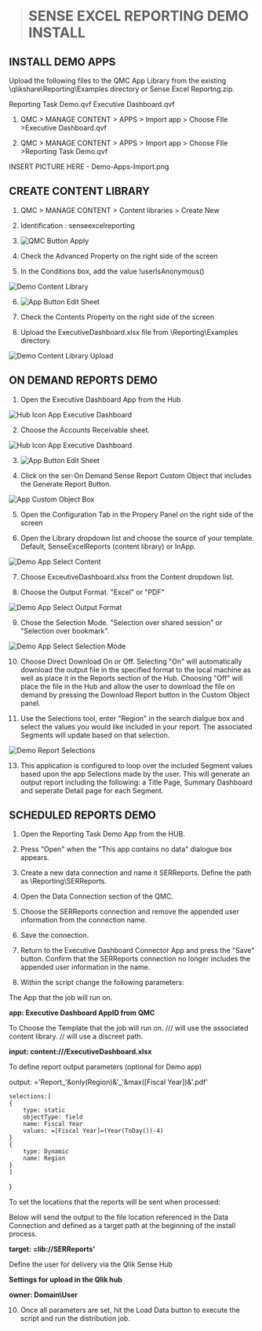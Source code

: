 > # SENSE EXCEL REPORTING DEMO INSTALL

##  INSTALL DEMO APPS

Upload the following files to the QMC App Library from the existing \qlikshare\Reporting\Examples directory or Sense Excel Reportng.zip.

Reporting Task Demo.qvf
Executive Dashboard.qvf


1. QMC > MANAGE CONTENT > APPS > Import app > Choose FIle >Executive Dashboard.qvf

2. QMC > MANAGE CONTENT > APPS > Import app > Choose FIle >Reporting Task Demo.qvf

INSERT PICTURE HERE - Demo-Apps-Import.png


## CREATE CONTENT LIBRARY

1. QMC > MANAGE CONTENT > Content libraries > Create New

2. Identification : senseexcelreporting

3. ![QMC Button Apply](https://github.com/senseexcel/senseexcel-reporting/blob/master/docs/QMC-Button-Apply.PNG)

4. Check the Advanced Property on the right side of the screen

5. In the Conditions box, add the value !userIsAnonymous()

![Demo Content Library](https://github.com/senseexcel/senseexcel-reporting/blob/master/docs/Demo-Content-Library.PNG)

6. ![App Button Edit Sheet](https://github.com/senseexcel/senseexcel-reporting/blob/master/docs/App-Button-Edit-Sheet.PNG)

6. Check the Contents Property on the right side of the screen

7. Upload the ExecutiveDashboard.xlsx file from \Reporting\Examples directory.

![Demo Content Library Upload](https://github.com/senseexcel/senseexcel-reporting/blob/master/docs/Demo-Content-Library-Upload.PNG)


##  ON DEMAND REPORTS DEMO

1. Open the Executive Dashboard App from the Hub

![Hub Icon App Executive Dashboard](https://github.com/senseexcel/senseexcel-reporting/blob/master/docs/Hub-Icon-App-Executive-Dashboard.PNG)

2. Choose the Accounts Receivable sheet.

![Hub Icon App Executive Dashboard](https://github.com/senseexcel/senseexcel-reporting/blob/master/docs/Hub-Icon-App-Accounts-Receivable.PNG)

3. ![App Button Edit Sheet](https://github.com/senseexcel/senseexcel-reporting/blob/master/docs/App-Button-Edit-Sheet.PNG)

4. Click on the ser-On Demand Sense Report Custom Object that includes the Generate Report Button.

![App Custom Object Box](https://github.com/senseexcel/senseexcel-reporting/blob/master/docs/App-Custom-Object-Box.PNG)

5. Open the Configuration Tab in the Propery Panel on the right side of the screen

6. Open the Library dropdown list and choose the source of your template. Default, SenseExcelReports (content library) or InApp.

![Demo App Select Content](https://github.com/senseexcel/senseexcel-reporting/blob/master/docs/Demo-App-Select-Content.PNG)

7. Choose ExceutiveDashboard.xlsx from the Content dropdown list.

8. Choose the Output Format. "Excel" or "PDF"

![Demo App Select Output Format](https://github.com/senseexcel/senseexcel-reporting/blob/master/docs/Demo-App-Select-Output-Format.PNG)

9. Chose the Selection Mode.  "Selection over shared session" or "Selection over bookmark". 

![Demo App Select Selection Mode](https://github.com/senseexcel/senseexcel-reporting/blob/master/docs/Demo-App-Select-Selection-Mode.PNG)

10. Choose Direct Download On or Off. Selecting "On" will automatically download the output file in the specified format to the local machine as well as place it in the Reports section of the Hub.  Choosing "Off" will place the file in the Hub and allow the user to  download the file on demand by pressing the Download Report button in the Custom Object panel.

12. Use the Selections tool, enter "Region" in the search dialgue box and select the values you would like included in your report.   The associated Segments will update based on that selection.

![Demo Report Selections](https://github.com/senseexcel/senseexcel-reporting/blob/master/docs/Demo-Report-Selections.PNG)

13. This application is configured to loop over the included Segment values based upon the app Selections made by the user. This will generate an output report including the following: a Title Page, Summary Dashboard and seperate Detail page for each Segment.


##  SCHEDULED REPORTS DEMO

 1. Open the Reporting Task Demo App from the HUB.

 2. Press "Open" when the "This app contains no data" dialogue box appears.
 
 3. Create a new data connection and name it SERReports.  Define the path as \Reporting\SERReports.

 4. Open the Data Connection section of the QMC.
 
 5. Choose the SERReports connection and remove the appended user information from the connection name.   

 6. Save the connection.

 7. Return to the Executive Dashboard Connector App and press the "Save" button.  Confirm that the SERReports connection no longer includes the appended user information in the name.

 8. Within the script change the following parameters:

 The App that the job will run on.

**app:  Executive Dashboard AppID from QMC**  

To Choose the Template that the job will run on.  /// will use the associated content library.  // will use a discreet path.

**input: content:///ExecutiveDashboard.xlsx**

To define report output parameters (optional for Demo app)

output: ='Report_'&only(Region)&'_'&max([Fiscal Year])&'.pdf'
		
	selections:[
	{
		type: static
		objectType: field
		name: Fiscal Year
		values: =[Fiscal Year]=(Year(ToDay())-4)
	}
	{
		type: Dynamic
		name: Region
	}
	]
  }

To set the locations that the reports will be sent when processed:

Below will send the output to the file location referenced in the Data Connection and defined as a target path at the beginning of the install process.

**target: =lib://SERReports'**
	
Define the user for delivery via the Qlik Sense Hub

**Settings for upload in the Qlik hub**

**owner: Domain\User**

10.  Once all parameters are set, hit the Load Data button to execute the script and run the distribution job.
